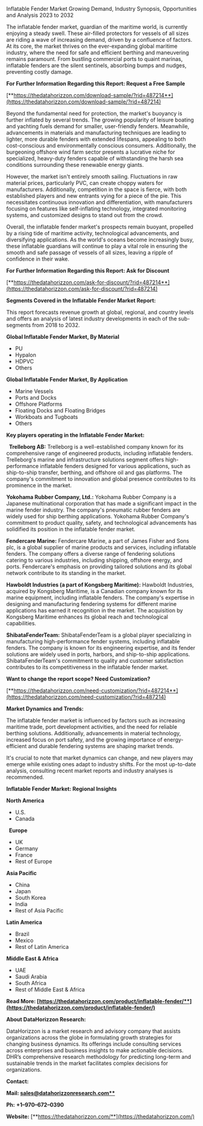 ﻿Inflatable Fender Market Growing Demand, Industry Synopsis, Opportunities and Analysis 2023 to 2032

The inflatable fender market, guardian of the maritime world, is currently enjoying a steady swell. These air-filled protectors for vessels of all sizes are riding a wave of increasing demand, driven by a confluence of factors. At its core, the market thrives on the ever-expanding global maritime industry, where the need for safe and efficient berthing and maneuvering remains paramount. From bustling commercial ports to quaint marinas, inflatable fenders are the silent sentinels, absorbing bumps and nudges, preventing costly damage.

**For Further Information Regarding this Report: Request a Free Sample**

[**https://thedatahorizzon.com/download-sample/?rid=487214**](https://thedatahorizzon.com/download-sample/?rid=487214)

Beyond the fundamental need for protection, the market's buoyancy is further inflated by several trends. The growing popularity of leisure boating and yachting fuels demand for smaller, user-friendly fenders. Meanwhile, advancements in materials and manufacturing techniques are leading to lighter, more durable fenders with extended lifespans, appealing to both cost-conscious and environmentally conscious consumers. Additionally, the burgeoning offshore wind farm sector presents a lucrative niche for specialized, heavy-duty fenders capable of withstanding the harsh sea conditions surrounding these renewable energy giants.

However, the market isn't entirely smooth sailing. Fluctuations in raw material prices, particularly PVC, can create choppy waters for manufacturers. Additionally, competition in the space is fierce, with both established players and new entrants vying for a piece of the pie. This necessitates continuous innovation and differentiation, with manufacturers focusing on features like self-inflating technology, integrated monitoring systems, and customized designs to stand out from the crowd.

Overall, the inflatable fender market's prospects remain buoyant, propelled by a rising tide of maritime activity, technological advancements, and diversifying applications. As the world's oceans become increasingly busy, these inflatable guardians will continue to play a vital role in ensuring the smooth and safe passage of vessels of all sizes, leaving a ripple of confidence in their wake.

**For Further Information Regarding this Report: Ask for Discount**	

[**https://thedatahorizzon.com/ask-for-discount/?rid=487214**](https://thedatahorizzon.com/ask-for-discount/?rid=487214)

**Segments Covered in the Inflatable Fender Market Report:**

This report forecasts revenue growth at global, regional, and country levels and offers an analysis of latest industry developments in each of the sub-segments from 2018 to 2032.

**Global Inflatable Fender Market, By Material**

- PU
- Hypalon
- HDPVC
- Others

**Global Inflatable Fender Market, By Application**

- Marine Vessels
- Ports and Docks
- Offshore Platforms
- Floating Docks and Floating Bridges
- Workboats and Tugboats
- Others

**Key players operating in the Inflatable Fender Market:**  

` `**Trelleborg AB:** Trelleborg is a well-established company known for its comprehensive range of engineered products, including inflatable fenders. Trelleborg's marine and infrastructure solutions segment offers high-performance inflatable fenders designed for various applications, such as ship-to-ship transfer, berthing, and offshore oil and gas platforms. The company's commitment to innovation and global presence contributes to its prominence in the market.

**Yokohama Rubber Company, Ltd.:** Yokohama Rubber Company is a Japanese multinational corporation that has made a significant impact in the marine fender industry. The company's pneumatic rubber fenders are widely used for ship berthing applications. Yokohama Rubber Company's commitment to product quality, safety, and technological advancements has solidified its position in the inflatable fender market.

**Fendercare Marine:** Fendercare Marine, a part of James Fisher and Sons plc, is a global supplier of marine products and services, including inflatable fenders. The company offers a diverse range of fendering solutions catering to various industries, including shipping, offshore energy, and ports. Fendercare's emphasis on providing tailored solutions and its global network contribute to its standing in the market.

**Hawboldt Industries (a part of Kongsberg Maritime):** Hawboldt Industries, acquired by Kongsberg Maritime, is a Canadian company known for its marine equipment, including inflatable fenders. The company's expertise in designing and manufacturing fendering systems for different marine applications has earned it recognition in the market. The acquisition by Kongsberg Maritime enhances its global reach and technological capabilities.

**ShibataFenderTeam:** ShibataFenderTeam is a global player specializing in manufacturing high-performance fender systems, including inflatable fenders. The company is known for its engineering expertise, and its fender solutions are widely used in ports, harbors, and ship-to-ship applications. ShibataFenderTeam's commitment to quality and customer satisfaction contributes to its competitiveness in the inflatable fender market.

**Want to change the report scope? Need Customization?**

[**https://thedatahorizzon.com/need-customization/?rid=487214**](https://thedatahorizzon.com/need-customization/?rid=487214)

**Market Dynamics and Trends:**

The inflatable fender market is influenced by factors such as increasing maritime trade, port development activities, and the need for reliable berthing solutions. Additionally, advancements in material technology, increased focus on port safety, and the growing importance of energy-efficient and durable fendering systems are shaping market trends.

It's crucial to note that market dynamics can change, and new players may emerge while existing ones adapt to industry shifts. For the most up-to-date analysis, consulting recent market reports and industry analyses is recommended.

**Inflatable Fender Market: Regional Insights**

**North America**

- U.S.
- Canada

` `**Europe**

- UK
- Germany
- France
- Rest of Europe

**Asia Pacific**

- China
- Japan
- South Korea
- India
- Rest of Asia Pacific

**Latin America**

- Brazil
- Mexico
- Rest of Latin America

**Middle East & Africa**

- UAE
- Saudi Arabia
- South Africa
- Rest of Middle East & Africa

**Read More: [https://thedatahorizzon.com/product/inflatable-fender/**](https://thedatahorizzon.com/product/inflatable-fender/)**

**About DataHorizzon Research:**

DataHorizzon is a market research and advisory company that assists organizations across the globe in formulating growth strategies for changing business dynamics. Its offerings include consulting services across enterprises and business insights to make actionable decisions. DHR’s comprehensive research methodology for predicting long-term and sustainable trends in the market facilitates complex decisions for organizations.

**Contact:**

**Mail: [sales@datahorizzonresearch.com**](mailto:sales@datahorizzonresearch.com)**

**Ph:** **+1–970–672–0390**

**Website:** [**https://thedatahorizzon.com/**](https://thedatahorizzon.com/)

